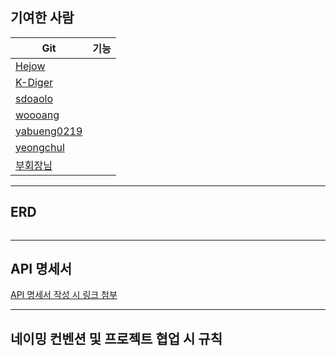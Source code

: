 ## 기여한 사람

| Git                                           | 기능  |
|-----------------------------------------------|-----|
| [Hejow](https://github.com/Hejow)             ||
| [K-Diger](https://github.com/K-Diger)         |     |
| [sdoaolo]()         |     |
| [woooang](https://github.com/woooang)          |     |
| [yabueng0219]() |     |
| [yeongchul](https://github.com/yeongchul)     |     |
| [부회장님]()                |     |


---

## ERD

![]()

---

## API 명세서

[API 명세서 작성 시 링크 첨부]()

---

## 네이밍 컨벤션 및 프로젝트 협업 시 규칙

